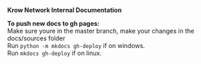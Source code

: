 **Krow Network Internal Documentation**<br>

**To push new docs to gh pages:**<br>
Make sure youre in the master branch, make your changes in the docs/sources folder<br>
Run `python -m mkdocs gh-deploy` if on windows. <br>
Run `mkdocs gh-deploy` if on linux. <br>

